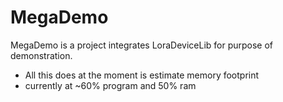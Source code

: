 MegaDemo
========

MegaDemo is a project integrates LoraDeviceLib for purpose of demonstration.

- All this does at the moment is estimate memory footprint
- currently at ~60% program and 50% ram






